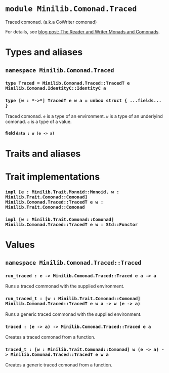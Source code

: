 # `module Minilib.Comonad.Traced`

Traced comonad. (a.k.a CoWriter comonad)

For details, see [blog post: The Reader and Writer Monads and Comonads](https://www.olivierverdier.com/posts/2014/12/31/reader-writer-monad-comonad/).

# Types and aliases

## `namespace Minilib.Comonad.Traced`

### `type Traced = Minilib.Comonad.Traced::TracedT e Minilib.Comonad.IdentityC::IdentityC a`

### `type [w : *->*] TracedT e w a = unbox struct { ...fields... }`

Traced comonad.
`e` is a type of an environment.
`w` is a type of an underlyind comonad.
`a` is a type of a value.

#### field `data : w (e -> a)`

# Traits and aliases

# Trait implementations

### `impl [e : Minilib.Trait.Monoid::Monoid, w : Minilib.Trait.Comonad::Comonad] Minilib.Comonad.Traced::TracedT e w : Minilib.Trait.Comonad::Comonad`

### `impl [w : Minilib.Trait.Comonad::Comonad] Minilib.Comonad.Traced::TracedT e w : Std::Functor`

# Values

## `namespace Minilib.Comonad.Traced::Traced`

### `run_traced : e -> Minilib.Comonad.Traced::Traced e a -> a`

Runs a traced commonad with the supplied environment.

### `run_traced_t : [w : Minilib.Trait.Comonad::Comonad] Minilib.Comonad.Traced::TracedT e w a -> w (e -> a)`

Runs a generic traced commonad with the supplied environment.

### `traced : (e -> a) -> Minilib.Comonad.Traced::Traced e a`

Creates a traced comonad from a function.

### `traced_t : [w : Minilib.Trait.Comonad::Comonad] w (e -> a) -> Minilib.Comonad.Traced::TracedT e w a`

Creates a generic traced comonad from a function.